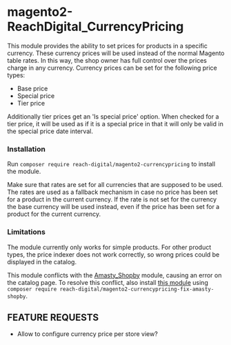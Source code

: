 # magento2-ReachDigital_CurrencyPricing
This module provides the ability to set prices for products in a specific currency.
These currency prices will be used instead of the normal Magento table rates.
In this way, the shop owner has full control over the prices charge in any currency.
Currency prices can be set for the following price types:
- Base price
- Special price
- Tier price

Additionally tier prices get an 'Is special price' option. When checked for a tier price, it will be used as if it is a special price in that it will only be valid in the special price date interval.

### Installation
Run `composer require reach-digital/magento2-currencypricing` to install the module.

Make sure that rates are set for all currencies that are supposed to be used. 
The rates are used as a fallback mechanism in case no price has been set for a product in the current currency.
If the rate is not set for the currency the base currency will be used instead, even if the price has been set for a product for the current currency.

### Limitations
The module currently only works for simple products.
For other product types, the price indexer does not work correctly, so wrong prices could be displayed in the catalog.

This module conflicts with the [Amasty_Shopby](https://amasty.com/shop-by-brand-for-magento-2.html) module, causing an error on the catalog page.
To resolve this conflict, also install [this module](https://github.com/ho-nl/magento2-ReachDigital-CurrencyPricing-fix-Amasty_Shpoby) using `composer require reach-digital/magento2-currencypricing-fix-amasty-shopby`.

## FEATURE REQUESTS
- Allow to configure currency price per store view?
